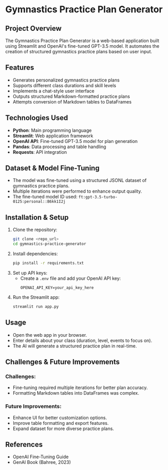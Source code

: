 # Gymnastics Practice Plan Generator

## Project Overview
The Gymnastics Practice Plan Generator is a web-based application built using Streamlit and OpenAI's fine-tuned GPT-3.5 model. It automates the creation of structured gymnastics practice plans based on user input.

## Features
- Generates personalized gymnastics practice plans
- Supports different class durations and skill levels
- Implements a chat-style user interface
- Outputs structured Markdown-formatted practice plans
- Attempts conversion of Markdown tables to DataFrames

## Technologies Used
- **Python**: Main programming language
- **Streamlit**: Web application framework
- **OpenAI API**: Fine-tuned GPT-3.5 model for plan generation
- **Pandas**: Data processing and table handling
- **Requests**: API integration

## Dataset & Model Fine-Tuning
- The model was fine-tuned using a structured JSONL dataset of gymnastics practice plans.
- Multiple iterations were performed to enhance output quality.
- The fine-tuned model ID used: `ft:gpt-3.5-turbo-0125:personal::B6kk1I2j`

## Installation & Setup
1. Clone the repository:
   ```bash
   git clone <repo_url>
   cd gymnastics-practice-generator
   ```
2. Install dependencies:
   ```bash
   pip install -r requirements.txt
   ```
3. Set up API keys:
   - Create a `.env` file and add your OpenAI API key:
     ```
     OPENAI_API_KEY=your_api_key_here
     ```
4. Run the Streamlit app:
   ```bash
   streamlit run app.py
   ```

## Usage
- Open the web app in your browser.
- Enter details about your class (duration, level, events to focus on).
- The AI will generate a structured practice plan in real-time.

## Challenges & Future Improvements
### Challenges:
- Fine-tuning required multiple iterations for better plan accuracy.
- Formatting Markdown tables into DataFrames was complex.

### Future Improvements:
- Enhance UI for better customization options.
- Improve table formatting and export features.
- Expand dataset for more diverse practice plans.

## References
- OpenAI Fine-Tuning Guide
- GenAI Book (Bahree, 2023)
